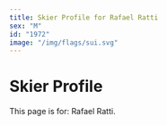 ```yaml
---
title: Skier Profile for Rafael Ratti
sex: "M"
id: "1972"
image: "/img/flags/sui.svg" 
---
```


# Skier Profile

This page is for: Rafael Ratti.
    